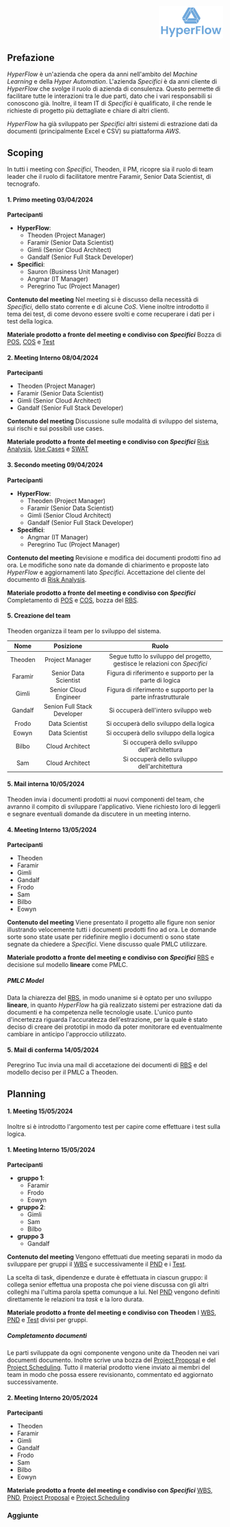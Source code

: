 <p style="text-align: right;">
  <img src="https://github.com/Lorenzo-Gardini/Project-Management/blob/main/report/images/hyperflow_logo.png?raw=true" alt="Logo" style="width: 150px;"/>
</p>

## Prefazione
_HyperFlow_ è un'azienda che opera da anni nell'ambito del _Machine Learning_ e della _Hyper Automation_.
L'azienda _Specifici_ è da anni cliente di _HyperFlow_ che svolge il ruolo di azienda di consulenza. Questo permette di facilitare tutte le interazioni tra le due parti, dato che i vari responsabili si conoscono già. Inoltre, il team IT di _Specifici_ è qualificato, il che rende le richieste di progetto più dettagliate e chiare di altri clienti.

_HyperFlow_ ha già sviluppato per _Specifici_ altri sistemi di estrazione dati da documenti (principalmente Excel e CSV) su piattaforma _AWS_.


## Scoping
In tutti i meeting con _Specifici_, Theoden, il PM, ricopre sia il ruolo di team leader che il ruolo di facilitatore mentre Faramir, Senior Data Scientist, di tecnografo.

#### 1. Primo meeting 03/04/2024

**Partecipanti**
- **HyperFlow**: 
  - Theoden (Project Manager)
  - Faramir (Senior Data Scientist)
  - Gimli (Senior Cloud Architect)
  - Gandalf (Senior Full Stack Developer)
- **Specifici**: 
  - Sauron (Business Unit Manager)
  - Angmar (IT Manager)
  - Peregrino Tuc (Project Manager)

**Contenuto del meeting**
Nel meeting si è discusso della necessità di _Specifici_, dello stato corrente e di alcune _CoS_. Viene inoltre introdotto il tema dei test, di come devono essere svolti e come recuperare i dati per i test della logica.

**Materiale prodotto a fronte del meeting e condiviso con _Specifici_**
Bozza di [POS](scoping/POS.html), [COS](scoping/CoS.html) e [Test](planning/test.html)


#### 2. Meeting Interno 08/04/2024
**Partecipanti**
- Theoden (Project Manager)
- Faramir (Senior Data Scientist)
- Gimli (Senior Cloud Architect)
- Gandalf (Senior Full Stack Developer)


**Contenuto del meeting**
Discussione sulle modalità di sviluppo del sistema, sui rischi e sui possibili use cases.

**Materiale prodotto a fronte del meeting e condiviso con _Specifici_**
[Risk Analysis](scoping/risk_analysis.html), [Use Cases](scoping/use_cases.html) e [SWAT](scoping/SWAT.html)

#### 3. Secondo meeting 09/04/2024
**Partecipanti**
- **HyperFlow**: 
  - Theoden (Project Manager)
  - Faramir (Senior Data Scientist) 
  - Gimli (Senior Cloud Architect)
  - Gandalf (Senior Full Stack Developer)
- **Specifici**: 
  - Angmar (IT Manager)
  - Peregrino Tuc (Project Manager)

**Contenuto del meeting**
Revisione e modifica dei documenti prodotti fino ad ora. Le modifiche sono nate da domande di chiarimento e proposte lato _HyperFlow_ e aggiornamenti lato _Specifici_. Accettazione del cliente del documento di [Risk Analysis](scoping/risk_analysis.html).

**Materiale prodotto a fronte del meeting e condiviso con _Specifici_**
Completamento di [POS](scoping/POS.html) e [COS](scoping/CoS.html), bozza del [RBS](scoping/RBS.html).

#### 5. Creazione del team
Theoden organizza il team per lo sviluppo del sistema. 

|Nome   |Posizione                  |Ruolo                                                                      |
|:-----:|:-------------------------:|:-------------------------------------------------------------------------:|
|Theoden|Project Manager            |Segue tutto lo sviluppo del progetto, gestisce le relazioni con _Specifici_|
|Faramir|Senior Data Scientist      |Figura di riferimento e supporto per la parte di logica                    |
|Gimli  |Senior Cloud Engineer      |Figura di riferimento e supporto per la parte infrastrutturale             |
|Gandalf|Senion Full Stack Developer|Si occuperà dell'intero sviluppo web                                       |
|Frodo  |Data Scientist             | Si occuperà dello sviluppo della logica                                   |
|Eowyn  |Data Scientist             | Si occuperà dello sviluppo della logica                                   |
|Bilbo  |Cloud Architect            | Si occuperà dello sviluppo dell'architettura                              |
|Sam    |Cloud Architect            | Si occuperà dello sviluppo dell'architettura                              |

#### 5. Mail interna 10/05/2024
Theoden invia i documenti prodotti ai nuovi componenti del team, che avranno il compito di sviluppare l'applicativo. Viene richiesto loro di leggerli e segnare eventuali domande da discutere in un meeting interno.

#### 4. Meeting Interno 13/05/2024
**Partecipanti**
- Theoden
- Faramir
- Gimli
- Gandalf
- Frodo
- Sam
- Bilbo
- Eowyn

**Contenuto del meeting**
Viene presentato il progetto alle figure non senior illustrando velocemente tutti i documenti prodotti fino ad ora. Le domande sorte sono state usate per ridefinire meglio i documenti o sono state segnate da chiedere a _Specifici_. Viene discusso quale PMLC utilizzare.

**Materiale prodotto a fronte del meeting e condiviso con _Specifici_**
[RBS](scoping/RBS.html) e decisione sul modello **lineare** come PMLC.

##### PMLC Model

Data la chiarezza del [RBS](scoping/RBS.html), in modo unanime si è optato per uno sviluppo **lineare**, in quanto _HyperFlow_ ha già realizzato sistemi per estrazione dati da documenti e ha competenza nelle tecnologie usate.
L'unico punto d'incertezza riguarda l'accuratezza dell'estrazione, per la quale è stato deciso di creare dei prototipi in modo da poter monitorare ed eventualmente cambiare in anticipo l'approccio utilizzato.

#### 5. Mail di conferma 14/05/2024
Peregrino Tuc invia una mail di accetazione dei documenti di [RBS](scoping/RBS.html) e del modello deciso per il PMLC a Theoden.

## Planning

#### 1. Meeting 15/05/2024

Inoltre si è introdotto l'argomento test per capire come effettuare i test sulla logica.

#### 1. Meeting Interno 15/05/2024 

**Partecipanti**
- **gruppo 1**:
  - Faramir
  - Frodo
  - Eowyn
- **gruppo 2**:
  - Gimli
  - Sam
  - Bilbo
- **gruppo 3**
  - Gandalf 
  
**Contenuto del meeting**
Vengono effettuati due meeting separati in modo da sviluppare per gruppi il [WBS](planning/WBS.html) e successivamente il [PND](planning/PND.xlsx) e i [Test](planning/test.html).

La scelta di task, dipendenze e durate è effettuata in ciascun gruppo: il collega senior effettua una proposta che poi viene discussa con gli altri colleghi ma l'ultima parola spetta comunque a lui.
Nel [PND](planning/PND.html) vengono definiti direttamente le relazioni tra _task_ e la loro durata.

**Materiale prodotto a fronte del meeting e condiviso con Theoden**
I [WBS](planning/WBS.html), [PND](planning/PND.html) e [Test](planning/test.html) divisi per gruppi.

##### Completamento documenti
Le parti sviluppate da ogni componente vengono unite da Theoden nei vari documenti documento. Inoltre scrive una bozza del [Project Proposal](planning/project_proposal.html) e del [Project Scheduling](planning/project_scheduling.html). Tutto il material prodotto viene inviato ai membri del team in modo che possa essere revisionanto, commentato ed aggiornato successivamente.

#### 2. Meeting Interno 20/05/2024
**Partecipanti**
- Theoden
- Faramir
- Gimli
- Gandalf
- Frodo
- Sam
- Bilbo
- Eowyn
  
**Materiale prodotto a fronte del meeting e condiviso con _Specifici_**
[WBS](planning/WBS.html), [PND](planning/PND.html), [Project Proposal](planning/project_propostal.htmls) e [Project Scheduling](planning/project_scheduling.html)

### Aggiunte


